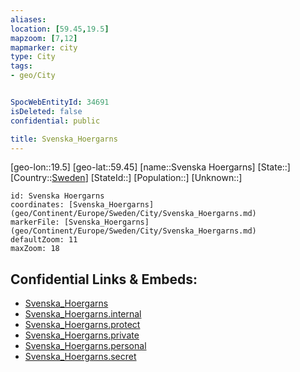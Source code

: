 ```yaml
---
aliases: 
location: [59.45,19.5]
mapzoom: [7,12] 
mapmarker: city 
type: City
tags:
- geo/City


SpocWebEntityId: 34691
isDeleted: false
confidential: public

title: Svenska_Hoergarns
---
```

[geo-lon::19.5]
[geo-lat::59.45]
[name::Svenska Hoergarns]
[State::]
[Country::[Sweden](geo/Continent/Europe/Sweden.md)]
[StateId::]
[Population::]
[Unknown::]


```leaflet
id: Svenska Hoergarns
coordinates: [Svenska_Hoergarns](geo/Continent/Europe/Sweden/City/Svenska_Hoergarns.md)
markerFile: [Svenska_Hoergarns](geo/Continent/Europe/Sweden/City/Svenska_Hoergarns.md)
defaultZoom: 11 
maxZoom: 18
```


## Confidential Links & Embeds: 
- [Svenska_Hoergarns](../../../../../../_public/geo/Continent/Europe/Sweden/City/Svenska_Hoergarns.md) 
- [Svenska_Hoergarns.internal](../../../../../../_internal/geo/Continent/Europe/Sweden/City/Svenska_Hoergarns.internal.md) 
- [Svenska_Hoergarns.protect](../../../../../../_protect/geo/Continent/Europe/Sweden/City/Svenska_Hoergarns.protect.md) 
- [Svenska_Hoergarns.private](../../../../../../_private/geo/Continent/Europe/Sweden/City/Svenska_Hoergarns.private.md) 
- [Svenska_Hoergarns.personal](../../../../../../_personal/geo/Continent/Europe/Sweden/City/Svenska_Hoergarns.personal.md) 
- [Svenska_Hoergarns.secret](../../../../../../_secret/geo/Continent/Europe/Sweden/City/Svenska_Hoergarns.secret.md) 
